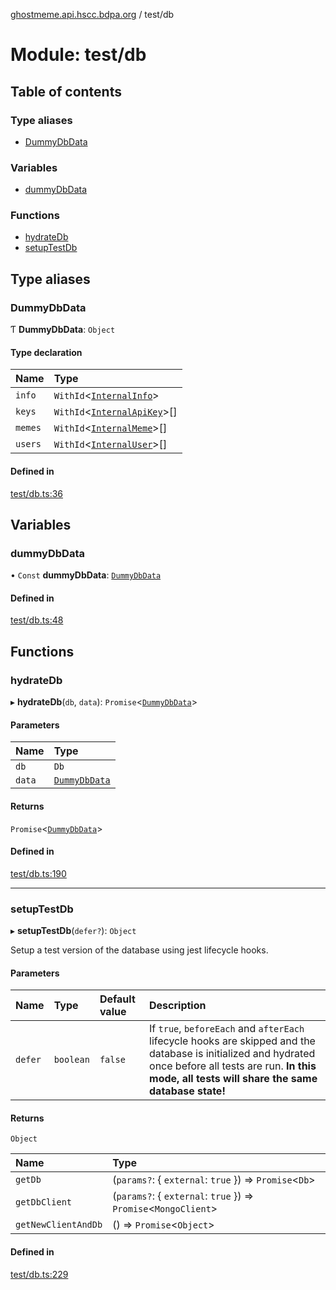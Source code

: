 [ghostmeme.api.hscc.bdpa.org][1] / test/db

# Module: test/db

## Table of contents

### Type aliases

- [DummyDbData][2]

### Variables

- [dummyDbData][2]

### Functions

- [hydrateDb][3]
- [setupTestDb][4]

## Type aliases

### DummyDbData

Ƭ **DummyDbData**: `Object`

#### Type declaration

| Name    | Type                              |
| :------ | :-------------------------------- |
| `info`  | `WithId`<[`InternalInfo`][5]>     |
| `keys`  | `WithId`<[`InternalApiKey`][6]>[] |
| `memes` | `WithId`<[`InternalMeme`][7]>[]   |
| `users` | `WithId`<[`InternalUser`][8]>[]   |

#### Defined in

[test/db.ts:36][9]

## Variables

### dummyDbData

• `Const` **dummyDbData**: [`DummyDbData`][2]

#### Defined in

[test/db.ts:48][10]

## Functions

### hydrateDb

▸ **hydrateDb**(`db`, `data`): `Promise`<[`DummyDbData`][2]>

#### Parameters

| Name   | Type               |
| :----- | :----------------- |
| `db`   | `Db`               |
| `data` | [`DummyDbData`][2] |

#### Returns

`Promise`<[`DummyDbData`][2]>

#### Defined in

[test/db.ts:190][11]

---

### setupTestDb

▸ **setupTestDb**(`defer?`): `Object`

Setup a test version of the database using jest lifecycle hooks.

#### Parameters

| Name    | Type      | Default value | Description                                                                                                                                                                                                     |
| :------ | :-------- | :------------ | :-------------------------------------------------------------------------------------------------------------------------------------------------------------------------------------------------------------- |
| `defer` | `boolean` | `false`       | If `true`, `beforeEach` and `afterEach` lifecycle hooks are skipped and the database is initialized and hydrated once before all tests are run. **In this mode, all tests will share the same database state!** |

#### Returns

`Object`

| Name                | Type                                                            |
| :------------------ | :-------------------------------------------------------------- |
| `getDb`             | (`params?`: { `external`: `true` }) => `Promise`<`Db`>          |
| `getDbClient`       | (`params?`: { `external`: `true` }) => `Promise`<`MongoClient`> |
| `getNewClientAndDb` | () => `Promise`<`Object`>                                       |

#### Defined in

[test/db.ts:229][12]

[1]: ../README.md
[2]: test_db.md#dummydbdata
[3]: test_db.md#hydratedb
[4]: test_db.md#setuptestdb
[5]: types_global.md#internalinfo
[6]: types_global.md#internalapikey
[7]: types_global.md#internalmeme
[8]: types_global.md#internaluser
[9]:
  https://github.com/nhscc/ghostmeme.api.hscc.bdpa.org/blob/ed30678/test/db.ts#L36
[10]:
  https://github.com/nhscc/ghostmeme.api.hscc.bdpa.org/blob/ed30678/test/db.ts#L48
[11]:
  https://github.com/nhscc/ghostmeme.api.hscc.bdpa.org/blob/ed30678/test/db.ts#L190
[12]:
  https://github.com/nhscc/ghostmeme.api.hscc.bdpa.org/blob/ed30678/test/db.ts#L229
